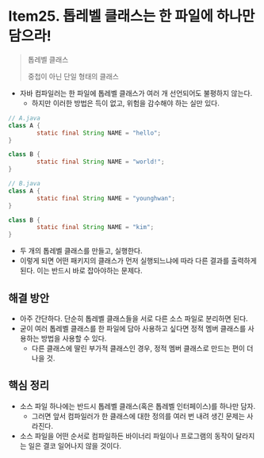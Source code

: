 # Item25. 톱레벨 클래스는 한 파일에 하나만 담으라!

> 톱레벨 클래스
>
> 중첩이 아닌 단일 형태의 클래스

- 자바 컴파일러는 한 파일에 톱레벨 클래스가 여러 개 선언되어도 불평하지 않는다.
  - 하지만 이러한 방법은 득이 없고, 위험을 감수해야 하는 실만 있다.

~~~java
// A.java
class A {
		static final String NAME = "hello";
}

class B {
		static final String NAME = "world!";
}
~~~

~~~java
// B.java
class A {
		static final String NAME = "younghwan";
}

class B {
		static final String NAME = "kim";
}
~~~

- 두 개의 톱레벨 클래스를 만들고, 실행한다.
- 이렇게 되면 어떤 패키지의 클래스가 먼저 실행되느냐에 따라 다른 결과를 출력하게 된다. 이는 반드시 바로 잡아야하는 문제다.



## 해결 방안

- 아주 간단하다. 단순히 톱레벨 클래스들을 서로 다른 소스 파일로 분리하면 된다.
- 굳이 여러 톱레벨 클래스를 한 파일에 담아 사용하고 싶다면 정적 멤버 클래스를 사용하는 방법을 사용할 수 있다.
  - 다른 클래스에 딸린 부가적 클래스인 경우, 정적 멤버 클래스로 만드는 편이 더 나을 것.



## 핵심 정리

- 소스 파일 하나에는 반드시 톱레벨 클래스(혹은 톱레벨 인터페이스)를 하나만 담자.
  - 그러면 앞서 컴파일러가 한 클래스에 대한 정의를 여러 번 내려 생긴 문제는 사라진다.
- 소스 파일을 어떤 순서로 컴파일하든 바이너리 파일이나 프로그램의 동작이 달라지는 일은 결코 일어나지 않을 것이다.

